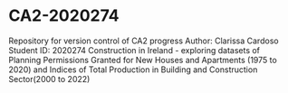 # CA2-2020274
 Repository for version control of CA2 progress 
 Author: Clarissa Cardoso
 Student ID: 2020274
 Construction in Ireland - exploring datasets of Planning Permissions Granted for New Houses and Apartments (1975 to 2020)
 and Indices of Total Production in Building and Construction Sector(2000 to 2022) 
